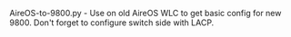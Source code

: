 AireOS-to-9800.py - Use on old AireOS WLC to get basic config for new 9800. Don't forget to configure switch side with LACP.
